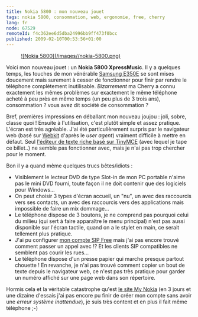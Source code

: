 ```yaml
---
title: Nokia 5800 : mon nouveau jouet
tags: nokia 5800, consommation, web, ergonomie, free, cherry
lang: fr
node: 67529
remoteId: f4c362ee6d5dba24996bb9ff473f0bcc
published: 2009-02-10T00:53:56+01:00
---
```

<figure class="object-center"><a href="/images/nokia-5800.png">![Nokia 5800](/images//nokia-5800.png)
</a></figure>


Voici mon nouveau jouet : un **Nokia 5800 XpressMusic**. Il y a quelques temps, les touches de mon vénérable [Samsung E350E](http://fr.samsungmobile.com/pid47-cell_idSGH-E350E/samsung-sgh-e350e.html) se sont mises doucement mais surement à cesser de fonctionner pour finir par rendre le téléphone complètement inutilisable. *Bizarrement* ma Cherry a connu exactement les mêmes problèmes sur exactement le même téléphone acheté à peu près en même temps (un peu plus de 3 trois ans), consommation ? vous avez dit société de consommation ?


Bref, premières impressions en déballant mon nouveau joujou : joli, sobre, classe quoi ! Ensuite à l'utilisation, c'est plutôt simple et assez pratique. L'écran est très agréable. J'ai été particulièrement surpris par le navigateur web (basé sur [Webkit](http://webkit.org/) d'après le *user agent*) vraiment difficile à mettre en défaut. Seul [l'éditeur de texte riche basé sur TinyMCE](/post/the-new-online-editor-for-ez-publish-beta) (avec lequel je tape ce billet..) ne semble pas fonctionner avec, mais je n'ai pas trop chercher pour le moment.


Bon il y a quand même quelques trucs bêtes/idiots :

* Visiblement le lecteur DVD de type Slot-in de mon PC portable n'aime pas le mini DVD fourni, toute façon il ne doit contenir que des logiciels pour Windows...
* On peut choisir 3 types d'écran accueil, un &quot;nu&quot;, un avec des raccourcis vers ses contacts, un avec des raccourcis vers des applications mais impossible de faire un mix dommage...
* Le téléphone dispose de 3 boutons, je ne comprend pas pourquoi celui du milieu (qui sert à faire apparaître le menu principal) n'est pas aussi disponible sur l'écran tactile, quand on a le stylet en main, ce serait tellement plus pratique.
* J'ai pu configurer [mon compte SIP Free](http://www.free.fr/assistance/268-freebox-le-service-sip-activer-le-service-sip.html) mais j'ai pas encore trouvé comment passer un appel avec !? Et les clients SIP compatibles ne semblent pas courir les rues...
* Le téléphone dispose d'un presse papier qui marche presque partout chouette ! En revanche, je n'ai pas trouvé comment copier un bout de texte depuis le navigateur web, ce n'est pas très pratique pour garder un numéro affiché sur une page web dans son répertoire.

Hormis cela et la véritable catastrophe qu'est [le site My Nokia](http://my.nokia.com/A4484769) (en 3 jours et une dizaine d'essais j'ai pas encore pu finir de créer mon compte sans avoir une *erreur système inattendue*), je suis très content et en plus il fait même téléphone ;-)

